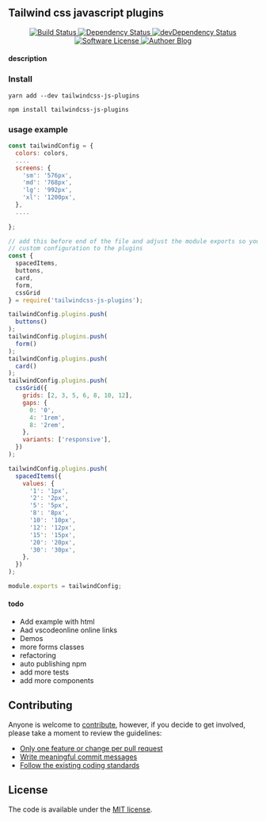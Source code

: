 ## Tailwind css javascript plugins
<div align="center">
  <!-- Build Status -->
  <a href="https://travis-ci.org/meabed/tailwindcss-js-plugins">
    <img src="https://travis-ci.org/meabed/tailwindcss-js-plugins.svg?branch=master" alt="Build Status" />
  </a>
  <!-- Dependency Status -->
  <a href="https://david-dm.org/meabed/tailwindcss-js-plugins">
    <img src="https://david-dm.org/meabed/tailwindcss-js-plugins.svg" alt="Dependency Status" />
  </a>
  <!-- devDependency Status -->
  <a href="https://david-dm.org/meabed/tailwindcss-js-plugins?type=dev"> 
    <img src="https://david-dm.org/meabed/tailwindcss-js-plugins/dev-status.svg" alt="devDependency Status" />
  </a>
  <a href="LICENSE.md">
    <img src="https://img.shields.io/badge/license-MIT-brightgreen.svg?style=flat-square" alt="Software License">
  </a>
  <a href="https://meabed.com">
    <img src="https://img.shields.io/badge/Author-blog-green.svg?style=flat-square" alt="Authoer Blog">
  </a>
</div>

#### description

### Install 
``` yarn add --dev tailwindcss-js-plugins ```

``` npm install tailwindcss-js-plugins ```


### usage example 
```javascript
const tailwindConfig = {
  colors: colors,
  ....
  screens: {
    'sm': '576px',
    'md': '768px',
    'lg': '992px',
    'xl': '1200px',
  },
  ....
  
};

// add this before end of the file and adjust the module exports so you can pass your
// custom configuration to the plugins 
const {
  spacedItems,
  buttons,
  card,
  form,
  cssGrid
} = require('tailwindcss-js-plugins');

tailwindConfig.plugins.push(
  buttons()
);
tailwindConfig.plugins.push(
  form()
);
tailwindConfig.plugins.push(
  card()
);
tailwindConfig.plugins.push(
  cssGrid({
    grids: [2, 3, 5, 6, 8, 10, 12],
    gaps: {
      0: '0',
      4: '1rem',
      8: '2rem',
    },
    variants: ['responsive'],
  })
);

tailwindConfig.plugins.push(
  spacedItems({
    values: {
      '1': '1px',
      '2': '2px',
      '5': '5px',
      '8': '8px',
      '10': '10px',
      '12': '12px',
      '15': '15px',
      '20': '20px',
      '30': '30px',
    },
  })
);

module.exports = tailwindConfig;

```

#### todo 
- Add example with html
- Aad vscodeonline online links
- Demos
- more forms classes
- refactoring
- auto publishing npm
- add more tests
- add more components 

## Contributing

Anyone is welcome to [contribute](CONTRIBUTING.md), however, if you decide to get involved, please take a moment to review the guidelines:

* [Only one feature or change per pull request](CONTRIBUTING.md#only-one-feature-or-change-per-pull-request)
* [Write meaningful commit messages](CONTRIBUTING.md#write-meaningful-commit-messages)
* [Follow the existing coding standards](CONTRIBUTING.md#follow-the-existing-coding-standards)

## License

The code is available under the [MIT license](LICENSE.md).
